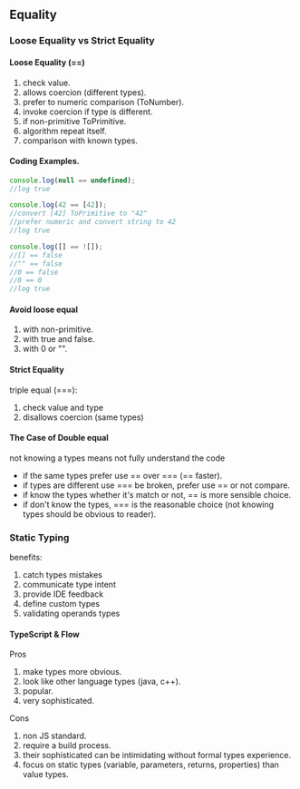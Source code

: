 ## Equality 

### Loose Equality vs Strict Equality 

#### Loose Equality (==)
1. check value.
2. allows coercion (different types).
3. prefer to numeric comparison (ToNumber).
4. invoke coercion if type is different.
5. if non-primitive ToPrimitive.
6. algorithm repeat itself.
7. comparison with known types.
#### Coding Examples.
```javascript
console.log(null == undefined);
//log true

console.log(42 == [42]); 
//convert [42] ToPrimitive to "42"
//prefer numeric and convert string to 42
//log true

console.log([] == ![]); 
//[] == false 
//"" == false
//0 == false
//0 == 0 
//log true
```
#### Avoid loose equal 
1. with non-primitive.
2. with true and false.
3. with 0 or "".

#### Strict Equality 
triple equal (===):
1. check value and type
2. disallows coercion (same types)

#### The Case of Double equal
not knowing a types means not fully understand the code
  * if the same types prefer use == over === (== faster).
  * if types are different use === be broken, prefer use == or not compare.
  * if know the types whether it's match or not, == is more sensible choice.
  * if don't know the types, === is the reasonable choice (not knowing types should be obvious to reader).


### Static Typing
benefits:
1. catch types mistakes 
2. communicate type intent
3. provide IDE feedback
4. define custom types
5. validating operands types

#### TypeScript & Flow 
Pros
1. make types more obvious.
2. look like other language types (java, c++).
3. popular.
4. very sophisticated.
   
Cons
1. non JS standard.
2. require a build process.
3. their sophisticated can be intimidating without formal types experience.
4. focus on static types (variable, parameters, returns, properties) than value types.
